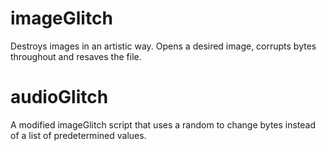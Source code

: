 # imageGlitch
Destroys images in an artistic way.
Opens a desired image, corrupts bytes throughout and resaves the file.


# audioGlitch
A modified imageGlitch script that uses a random to change bytes instead of a list of predetermined values.
